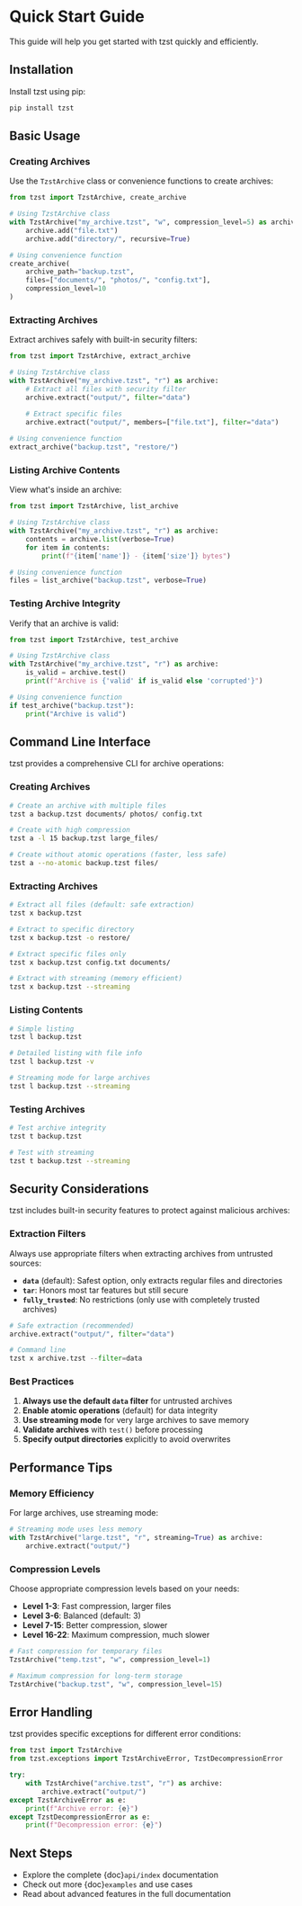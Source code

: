 # Quick Start Guide

This guide will help you get started with tzst quickly and efficiently.

## Installation

Install tzst using pip:

```bash
pip install tzst
```

## Basic Usage

### Creating Archives

Use the `TzstArchive` class or convenience functions to create archives:

```python
from tzst import TzstArchive, create_archive

# Using TzstArchive class
with TzstArchive("my_archive.tzst", "w", compression_level=5) as archive:
    archive.add("file.txt")
    archive.add("directory/", recursive=True)

# Using convenience function
create_archive(
    archive_path="backup.tzst",
    files=["documents/", "photos/", "config.txt"],
    compression_level=10
)
```

### Extracting Archives

Extract archives safely with built-in security filters:

```python
from tzst import TzstArchive, extract_archive

# Using TzstArchive class
with TzstArchive("my_archive.tzst", "r") as archive:
    # Extract all files with security filter
    archive.extract("output/", filter="data")
    
    # Extract specific files
    archive.extract("output/", members=["file.txt"], filter="data")

# Using convenience function
extract_archive("backup.tzst", "restore/")
```

### Listing Archive Contents

View what's inside an archive:

```python
from tzst import TzstArchive, list_archive

# Using TzstArchive class
with TzstArchive("my_archive.tzst", "r") as archive:
    contents = archive.list(verbose=True)
    for item in contents:
        print(f"{item['name']} - {item['size']} bytes")

# Using convenience function
files = list_archive("backup.tzst", verbose=True)
```

### Testing Archive Integrity

Verify that an archive is valid:

```python
from tzst import TzstArchive, test_archive

# Using TzstArchive class
with TzstArchive("my_archive.tzst", "r") as archive:
    is_valid = archive.test()
    print(f"Archive is {'valid' if is_valid else 'corrupted'}")

# Using convenience function
if test_archive("backup.tzst"):
    print("Archive is valid")
```

## Command Line Interface

tzst provides a comprehensive CLI for archive operations:

### Creating Archives

```bash
# Create an archive with multiple files
tzst a backup.tzst documents/ photos/ config.txt

# Create with high compression
tzst a -l 15 backup.tzst large_files/

# Create without atomic operations (faster, less safe)
tzst a --no-atomic backup.tzst files/
```

### Extracting Archives

```bash
# Extract all files (default: safe extraction)
tzst x backup.tzst

# Extract to specific directory
tzst x backup.tzst -o restore/

# Extract specific files only
tzst x backup.tzst config.txt documents/

# Extract with streaming (memory efficient)
tzst x backup.tzst --streaming
```

### Listing Contents

```bash
# Simple listing
tzst l backup.tzst

# Detailed listing with file info
tzst l backup.tzst -v

# Streaming mode for large archives
tzst l backup.tzst --streaming
```

### Testing Archives

```bash
# Test archive integrity
tzst t backup.tzst

# Test with streaming
tzst t backup.tzst --streaming
```

## Security Considerations

tzst includes built-in security features to protect against malicious archives:

### Extraction Filters

Always use appropriate filters when extracting archives from untrusted sources:

- **`data`** (default): Safest option, only extracts regular files and directories
- **`tar`**: Honors most tar features but still secure
- **`fully_trusted`**: No restrictions (only use with completely trusted archives)

```python
# Safe extraction (recommended)
archive.extract("output/", filter="data")

# Command line
tzst x archive.tzst --filter=data
```

### Best Practices

1. **Always use the default `data` filter** for untrusted archives
2. **Enable atomic operations** (default) for data integrity
3. **Use streaming mode** for very large archives to save memory
4. **Validate archives** with `test()` before processing
5. **Specify output directories** explicitly to avoid overwrites

## Performance Tips

### Memory Efficiency

For large archives, use streaming mode:

```python
# Streaming mode uses less memory
with TzstArchive("large.tzst", "r", streaming=True) as archive:
    archive.extract("output/")
```

### Compression Levels

Choose appropriate compression levels based on your needs:

- **Level 1-3**: Fast compression, larger files
- **Level 3-6**: Balanced (default: 3)
- **Level 7-15**: Better compression, slower
- **Level 16-22**: Maximum compression, much slower

```python
# Fast compression for temporary files
TzstArchive("temp.tzst", "w", compression_level=1)

# Maximum compression for long-term storage
TzstArchive("backup.tzst", "w", compression_level=15)
```

## Error Handling

tzst provides specific exceptions for different error conditions:

```python
from tzst import TzstArchive
from tzst.exceptions import TzstArchiveError, TzstDecompressionError

try:
    with TzstArchive("archive.tzst", "r") as archive:
        archive.extract("output/")
except TzstArchiveError as e:
    print(f"Archive error: {e}")
except TzstDecompressionError as e:
    print(f"Decompression error: {e}")
```

## Next Steps

- Explore the complete {doc}`api/index` documentation
- Check out more {doc}`examples` and use cases
- Read about advanced features in the full documentation
